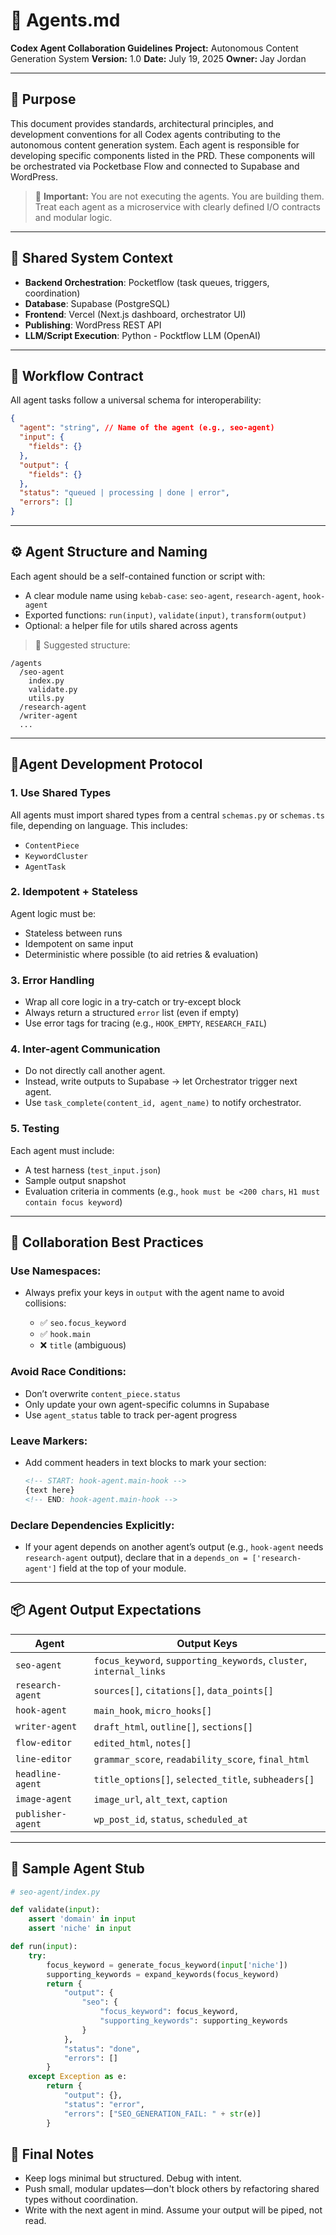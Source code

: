 # 🧠 Agents.md

**Codex Agent Collaboration Guidelines**
**Project:** Autonomous Content Generation System
**Version:** 1.0
**Date:** July 19, 2025
**Owner:** Jay Jordan

---

## 📘 Purpose

This document provides standards, architectural principles, and development conventions for all Codex agents contributing to the autonomous content generation system. Each agent is responsible for developing specific components listed in the PRD. These components will be orchestrated via Pocketbase Flow and connected to Supabase and WordPress.

> 🧩 **Important:** You are not executing the agents. You are building them. Treat each agent as a microservice with clearly defined I/O contracts and modular logic.

---

## 🧱 Shared System Context

* **Backend Orchestration**: Pocketflow (task queues, triggers, coordination)
* **Database**: Supabase (PostgreSQL)
* **Frontend**: Vercel (Next.js dashboard, orchestrator UI)
* **Publishing**: WordPress REST API
* **LLM/Script Execution**: Python - Pocktflow LLM (OpenAI)

---

## 🔁 Workflow Contract

All agent tasks follow a universal schema for interoperability:

```json
{
  "agent": "string", // Name of the agent (e.g., seo-agent)
  "input": {
    "fields": {}
  },
  "output": {
    "fields": {}
  },
  "status": "queued | processing | done | error",
  "errors": []
}
```

---

## ⚙️ Agent Structure and Naming

Each agent should be a self-contained function or script with:

* A clear module name using `kebab-case`: `seo-agent`, `research-agent`, `hook-agent`
* Exported functions: `run(input)`, `validate(input)`, `transform(output)`
* Optional: a helper file for utils shared across agents

> 📁 Suggested structure:

```
/agents
  /seo-agent
    index.py
    validate.py
    utils.py
  /research-agent
  /writer-agent
  ...
```

---

## 🚦Agent Development Protocol

### 1. **Use Shared Types**

All agents must import shared types from a central `schemas.py` or `schemas.ts` file, depending on language. This includes:

* `ContentPiece`
* `KeywordCluster`
* `AgentTask`

### 2. **Idempotent + Stateless**

Agent logic must be:

* Stateless between runs
* Idempotent on same input
* Deterministic where possible (to aid retries & evaluation)

### 3. **Error Handling**

* Wrap all core logic in a try-catch or try-except block
* Always return a structured `error` list (even if empty)
* Use error tags for tracing (e.g., `HOOK_EMPTY`, `RESEARCH_FAIL`)

### 4. **Inter-agent Communication**

* Do not directly call another agent.
* Instead, write outputs to Supabase → let Orchestrator trigger next agent.
* Use `task_complete(content_id, agent_name)` to notify orchestrator.

### 5. **Testing**

Each agent must include:

* A test harness (`test_input.json`)
* Sample output snapshot
* Evaluation criteria in comments (e.g., `hook must be <200 chars`, `H1 must contain focus keyword`)

---

## 🤝 Collaboration Best Practices

### Use Namespaces:

* Always prefix your keys in `output` with the agent name to avoid collisions:

  * ✅ `seo.focus_keyword`
  * ✅ `hook.main`
  * ❌ `title` (ambiguous)

### Avoid Race Conditions:

* Don’t overwrite `content_piece.status`
* Only update your own agent-specific columns in Supabase
* Use `agent_status` table to track per-agent progress

### Leave Markers:

* Add comment headers in text blocks to mark your section:

  ```md
  <!-- START: hook-agent.main-hook -->
  {text here}
  <!-- END: hook-agent.main-hook -->
  ```

### Declare Dependencies Explicitly:

* If your agent depends on another agent’s output (e.g., `hook-agent` needs `research-agent` output), declare that in a `depends_on = ['research-agent']` field at the top of your module.

---

## 📦 Agent Output Expectations

| Agent             | Output Keys                                                         |
| ----------------- | ------------------------------------------------------------------- |
| `seo-agent`       | `focus_keyword`, `supporting_keywords`, `cluster`, `internal_links` |
| `research-agent`  | `sources[]`, `citations[]`, `data_points[]`                         |
| `hook-agent`      | `main_hook`, `micro_hooks[]`                                        |
| `writer-agent`    | `draft_html`, `outline[]`, `sections[]`                             |
| `flow-editor`     | `edited_html`, `notes[]`                                            |
| `line-editor`     | `grammar_score`, `readability_score`, `final_html`                  |
| `headline-agent`  | `title_options[]`, `selected_title`, `subheaders[]`                 |
| `image-agent`     | `image_url`, `alt_text`, `caption`                                  |
| `publisher-agent` | `wp_post_id`, `status`, `scheduled_at`                              |

---

## 🧪 Sample Agent Stub

```python
# seo-agent/index.py

def validate(input):
    assert 'domain' in input
    assert 'niche' in input

def run(input):
    try:
        focus_keyword = generate_focus_keyword(input['niche'])
        supporting_keywords = expand_keywords(focus_keyword)
        return {
            "output": {
                "seo": {
                    "focus_keyword": focus_keyword,
                    "supporting_keywords": supporting_keywords
                }
            },
            "status": "done",
            "errors": []
        }
    except Exception as e:
        return {
            "output": {},
            "status": "error",
            "errors": ["SEO_GENERATION_FAIL: " + str(e)]
        }
```

## 🧭 Final Notes

* Keep logs minimal but structured. Debug with intent.
* Push small, modular updates—don't block others by refactoring shared types without coordination.
* Write with the next agent in mind. Assume your output will be piped, not read.

